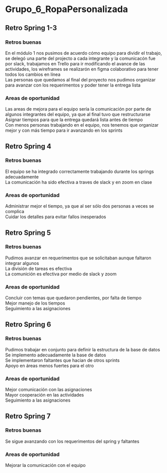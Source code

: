 # Grupo_6_RopaPersonalizada

## Retro Spring 1-3
### Retros buenas
En el módulo 1 nos pusimos de acuerdo cómo equipo para dividir el trabajo, se delegó una parte del projecto a cada integrante y la comunicacón fue por slack, trabajamos en Trello para ir modificando el avance de las actividades, los wireframes se realizarón en figma colaborativo para tener todos los cambios en línea <br/>
Las personas que quedamos al final del proyecto nos pudimos organizar para avanzar con los requerimentos y poder tener la entrega lista <br/>

### Areas de oportunidad
Las areas de mejora para el equipo sería la comunicación por parte de algunos integrantes del equipo, ya que al final tuvo que restructurarse<br/>
Asignar tiempos para que la entrega quedará lista antes de tiempo <br/>
Con menos personas trabajando en el equipo, nos tenemos que organizar mejor y con más tiempo para ir avanzando en los sprints<br/>

## Retro Spring 4 
### Retros buenas
El equipo se ha integrado correctamente trabajando durante los springs adecuadamente <br>
La comunicación ha sido efectiva a traves de slack y en zoom en clase <br>

### Areas de oportunidad
Administrar mejor el tiempo, ya que al ser sólo dos personas a veces se complica <br>
Cuidar los detalles para evitar fallos inesperados

## Retro Spring 5 
### Retros buenas
Pudimos avanzar en requerimentos que se solicitaban aunque faltaron integrar algunos<br>
La división de tareas es efectiva <br>
La comunición es efectiva por medio de slack y zoom

### Areas de oportunidad
Concluir con temas que quedaron pendientes, por falta de tiempo<br>
Mejor manejo de los tiempos <br>
Seguimiento a las asignaciones<br>

## Retro Spring 6
### Retros buenas
Pudimos trabajar en conjunto para definir la estructura de la base de datos<br>
Se implemento adecuadamente la base de datos <br>
Se implementaron faltantes que hacian de otros sprints<br>
Apoyo en áreas menos fuertes para el otro<br>

### Areas de oportunidad
Mejor comunicación con las asignaciones<br>
Mayor cooperación en las actividades <br>
Seguimiento a las asignaciones 

## Retro Spring 7
### Retros buenas

Se sigue avanzando con los requerimentos del spring y faltantes<br>

### Areas de oportunidad
Mejorar la comunicación con el equipo